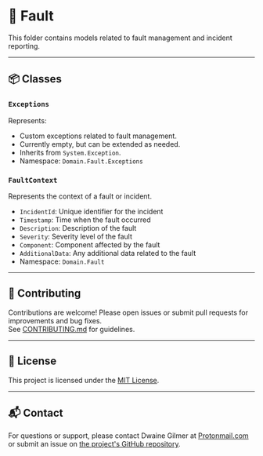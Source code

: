 ﻿# 🧠 Fault

This folder contains models related to fault management and incident reporting.

---

## 📦 Classes

### `Exceptions`
Represents:
- Custom exceptions related to fault management.
- Currently empty, but can be extended as needed.
- Inherits from `System.Exception`.
- Namespace: `Domain.Fault.Exceptions`

### `FaultContext`
Represents the context of a fault or incident.
- `IncidentId`: Unique identifier for the incident
- `Timestamp`: Time when the fault occurred
- `Description`: Description of the fault
- `Severity`: Severity level of the fault
- `Component`: Component affected by the fault
- `AdditionalData`: Any additional data related to the fault
- Namespace: `Domain.Fault`

---

## 🤝 Contributing

Contributions are welcome! Please open issues or submit pull requests for improvements and bug fixes.  
See [CONTRIBUTING.md](../../CONTRIBUTING.md) for guidelines.

---

## 📄 License

This project is licensed under the [MIT License](../../LICENSE).

---

## 📬 Contact

For questions or support, please contact Dwaine Gilmer at [Protonmail.com](mailto:dwaine.gilmer@protonmail.com) or submit an issue on [the project's GitHub repository](https://github.com/your-org/your-repo).